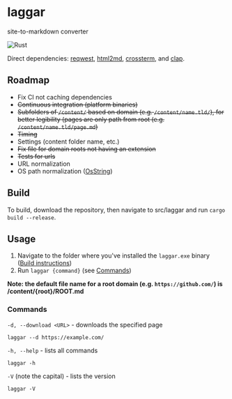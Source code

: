 # laggar

site-to-markdown converter

![Rust](https://github.com/EthanJustice/laggar/workflows/Rust/badge.svg)

Direct dependencies: [reqwest](https://crates.io/crates/reqwest), [html2md](https://crates.io/crates/html2md), [crossterm](https://crates.io/crates/crossterm), and [clap](https://crates.io/crates/clap).

## Roadmap

+ Fix CI not caching dependencies
+ ~~Continuous integration (platform binaries)~~
+ ~~Subfolders of `/content/` based on domain (e.g. `/content/name.tld/`), for better legibility (pages are only path from root (e.g. `/content/name.tld/page.md`)~~
+ ~~Timing~~
+ Settings (content folder name, etc.)
+ ~~Fix file for domain roots not having an extension~~
+ ~~Tests for urls~~
+ URL normalization
+ OS path normalization ([OsString](https://doc.rust-lang.org/std/ffi/struct.OsString.html))

## Build

To build, download the repository, then navigate to src/laggar and run `cargo build --release`.

## Usage

1. Navigate to the folder where you've installed the `laggar.exe` binary ([Build instructions](#build))
2. Run `laggar {command}` (see [Commands](#commands))

**Note: the default file name for a root domain (e.g. `https://github.com/`) is /content/{root}/ROOT.md**

### Commands

`-d, --download <URL>` - downloads the specified page

```plaintext
laggar --d https://example.com/
```

`-h, --help` - lists all commands

```plaintext
laggar -h
```

`-V` (note the capital) - lists the version

```plaintext
laggar -V
```
